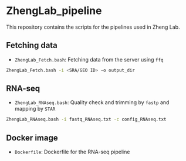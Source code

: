 # ZhengLab_pipeline

This repository contains the scripts for the pipelines used in Zheng Lab.

## Fetching data

- `ZhengLab_Fetch.bash`: Fetching data from the server using `ffq`

```bash
ZhengLab_Fetch.bash -i <SRA/GEO ID> -o output_dir
```

## RNA-seq

- `ZhengLab_RNAseq.bash`: Quality check and trimming by `fastp` and mapping by `STAR`

```bash
ZhengLab_RNAseq.bash -i fastq_RNAseq.txt -c config_RNAseq.txt
```

## Docker image

- `Dockerfile`: Dockerfile for the RNA-seq pipeline

